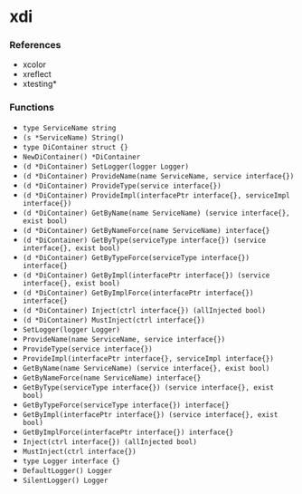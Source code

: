 # xdi

### References

+ xcolor
+ xreflect
+ xtesting*

### Functions

+ `type ServiceName string`
+ `(s *ServiceName) String()`
+ `type DiContainer struct {}`
+ `NewDiContainer() *DiContainer`
+ `(d *DiContainer) SetLogger(logger Logger)`
+ `(d *DiContainer) ProvideName(name ServiceName, service interface{})`
+ `(d *DiContainer) ProvideType(service interface{})`
+ `(d *DiContainer) ProvideImpl(interfacePtr interface{}, serviceImpl interface{})`
+ `(d *DiContainer) GetByName(name ServiceName) (service interface{}, exist bool)`
+ `(d *DiContainer) GetByNameForce(name ServiceName) interface{}`
+ `(d *DiContainer) GetByType(serviceType interface{}) (service interface{}, exist bool)`
+ `(d *DiContainer) GetByTypeForce(serviceType interface{}) interface{}`
+ `(d *DiContainer) GetByImpl(interfacePtr interface{}) (service interface{}, exist bool)`
+ `(d *DiContainer) GetByImplForce(interfacePtr interface{}) interface{}`
+ `(d *DiContainer) Inject(ctrl interface{}) (allInjected bool)`
+ `(d *DiContainer) MustInject(ctrl interface{})`
+ `SetLogger(logger Logger)`
+ `ProvideName(name ServiceName, service interface{})`
+ `ProvideType(service interface{})`
+ `ProvideImpl(interfacePtr interface{}, serviceImpl interface{})`
+ `GetByName(name ServiceName) (service interface{}, exist bool)`
+ `GetByNameForce(name ServiceName) interface{}`
+ `GetByType(serviceType interface{}) (service interface{}, exist bool)`
+ `GetByTypeForce(serviceType interface{}) interface{}`
+ `GetByImpl(interfacePtr interface{}) (service interface{}, exist bool)`
+ `GetByImplForce(interfacePtr interface{}) interface{}`
+ `Inject(ctrl interface{}) (allInjected bool)`
+ `MustInject(ctrl interface{})`
+ `type Logger interface {}`
+ `DefaultLogger() Logger`
+ `SilentLogger() Logger`
